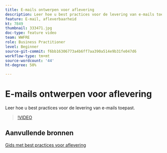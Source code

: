```yaml
---
title: E-mails ontwerpen voor aflevering
description: Leer hoe u best practices voor de levering van e-mails toepast.
feature: E-mail, afleverbaarheid
kt: 7849
thumbnail: 333471.jpg
doc-type: feature video
team: WWFRE
role: Business Practitioner
level: Beginner
source-git-commit: f6bb16306773a4b6ff7aa390a514e9b31fe047d6
workflow-type: tm+mt
source-wordcount: '44'
ht-degree: 50%

---
```



# E-mails ontwerpen voor aflevering

Leer hoe u best practices voor de levering van e-mails toepast.

>[!VIDEO](https://video.tv.adobe.com/v/333471?quality=12)

## Aanvullende bronnen

[Gids met best practices voor aflevering](https://experienceleague.adobe.com/docs/deliverability-learn/deliverability-best-practice-guide/introduction.html?lang=nl)
